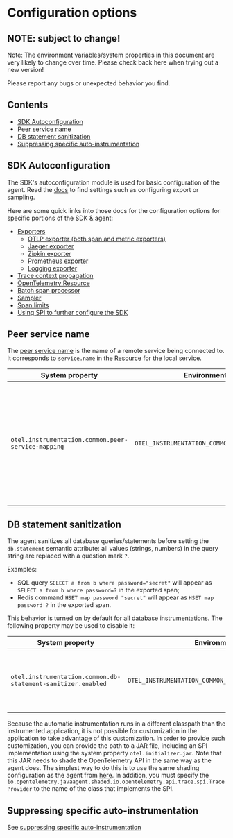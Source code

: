 # Configuration options

## NOTE: subject to change!

Note: The environment variables/system properties in this document are very likely to change over time.
Please check back here when trying out a new version!

Please report any bugs or unexpected behavior you find.

## Contents

* [SDK Autoconfiguration](#sdk-autoconfiguration)
* [Peer service name](#peer-service-name)
* [DB statement sanitization](#db-statement-sanitization)
* [Suppressing specific auto-instrumentation](#suppressing-specific-auto-instrumentation)

## SDK Autoconfiguration

The SDK's autoconfiguration module is used for basic configuration of the agent. Read the
[docs](https://github.com/open-telemetry/opentelemetry-java/tree/v1.0.0/sdk-extensions/autoconfigure)
to find settings such as configuring export or sampling.

Here are some quick links into those docs for the configuration options for specific portions of the SDK & agent:

* [Exporters](#exporters)
  + [OTLP exporter (both span and metric exporters)](https://github.com/open-telemetry/opentelemetry-java/tree/v1.0.0/sdk-extensions/autoconfigure/README.md#otlp-exporter-both-span-and-metric-exporters)
  + [Jaeger exporter](https://github.com/open-telemetry/opentelemetry-java/tree/v1.0.0/sdk-extensions/autoconfigure/README.md#jaeger-exporter)
  + [Zipkin exporter](https://github.com/open-telemetry/opentelemetry-java/tree/v1.0.0/sdk-extensions/autoconfigure/README.md#zipkin-exporter)
  + [Prometheus exporter](https://github.com/open-telemetry/opentelemetry-java/tree/v1.0.0/sdk-extensions/autoconfigure/README.md#prometheus-exporter)
  + [Logging exporter](https://github.com/open-telemetry/opentelemetry-java/tree/v1.0.0/sdk-extensions/autoconfigure/README.md#logging-exporter)
* [Trace context propagation](https://github.com/open-telemetry/opentelemetry-java/tree/v1.0.0/sdk-extensions/autoconfigure/README.md#propagator)
* [OpenTelemetry Resource](https://github.com/open-telemetry/opentelemetry-java/tree/v1.0.0/sdk-extensions/autoconfigure/README.md#opentelemetry-resource)
* [Batch span processor](https://github.com/open-telemetry/opentelemetry-java/tree/v1.0.0/sdk-extensions/autoconfigure/README.md#batch-span-processor)
* [Sampler](https://github.com/open-telemetry/opentelemetry-java/tree/v1.0.0/sdk-extensions/autoconfigure/README.md#sampler)
* [Span limits](https://github.com/open-telemetry/opentelemetry-java/tree/v1.0.0/sdk-extensions/autoconfigure/README.md#span-limits)
* [Using SPI to further configure the SDK](https://github.com/open-telemetry/opentelemetry-java/tree/v1.0.0/sdk-extensions/autoconfigure/README.md#customizing-the-opentelemetry-sdk)

## Peer service name

The [peer service name](https://github.com/open-telemetry/opentelemetry-specification/blob/master/specification/trace/semantic_conventions/span-general.md#general-remote-service-attributes) is the name of a remote service being connected to. It corresponds to `service.name` in the [Resource](https://github.com/open-telemetry/opentelemetry-specification/tree/master/specification/resource/semantic_conventions#service) for the local service.

| System property                      | Environment variable                 | Description                                                                      |
|--------------------------------------|--------------------------------------|----------------------------------------------------------------------------------|
| `otel.instrumentation.common.peer-service-mapping` | `OTEL_INSTRUMENTATION_COMMON_PEER_SERVICE_MAPPING` | Used to specify a mapping from hostnames or IP addresses to peer services, as a comma-separated list of host=name pairs. The peer service is added as an attribute to a span whose host or IP match the mapping. For example, if set to 1.2.3.4=cats-service,dogs-abcdef123.serverlessapis.com=dogs-api, requests to `1.2.3.4` will have a `peer.service` attribute of `cats-service` and requests to `dogs-abcdef123.serverlessapis.com` will have an attribute of `dogs-api`. |

## DB statement sanitization

The agent sanitizes all database queries/statements before setting the `db.statement` semantic attribute:
all values (strings, numbers) in the query string are replaced with a question mark `?`.

Examples:
* SQL query `SELECT a from b where password="secret"` will appear as `SELECT a from b where password=?` in the exported span;
* Redis command `HSET map password "secret"` will appear as `HSET map password ?` in the exported span.

This behavior is turned on by default for all database instrumentations.
The following property may be used to disable it:

| System property                                       | Environment variable                                  | Description                                                         |
|-------------------------------------------------------|-------------------------------------------------------|---------------------------------------------------------------------|
| `otel.instrumentation.common.db-statement-sanitizer.enabled` | `OTEL_INSTRUMENTATION_COMMON_DB_STATEMENT_SANITIZER_ENABLED` | Enables the DB statement sanitization. The default value is `true`. |

Because the automatic instrumentation runs in a different classpath than the instrumented application, it is not possible for customization in the application to take advantage of this customization. In order to provide such customization, you can provide the path to a JAR file, including an SPI implementation using the system property `otel.initializer.jar`. Note that this JAR needs to shade the OpenTelemetry API in the same way as the agent does. The simplest way to do this is to use the same shading configuration as the agent from [here](https://github.com/open-telemetry/opentelemetry-java-instrumentation/blob/cfade733b899a2f02cfec7033c6a1efd7c54fd8b/java-agent/java-agent.gradle#L39). In addition, you must specify the `io.opentelemetry.javaagent.shaded.io.opentelemetry.api.trace.spi.TraceProvider` to the name of the class that implements the SPI.

## Suppressing specific auto-instrumentation

See [suppressing specific auto-instrumentation](suppressing-instrumentation.md)
